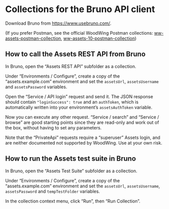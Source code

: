 # Collections for the Bruno API client

Download Bruno from https://www.usebruno.com/.

(If you prefer Postman, see the official WoodWing Postman collections:
[ww-assets-postman-collection](https://github.com/WoodWing/ww-assets-postman-collection),
[ww-assets-10-postman-collection](https://github.com/WoodWing/ww-assets-10-postman-collection))

## How to call the Assets REST API from Bruno

In Bruno, open the “Assets REST API” subfolder as a collection.

Under “Environments / Configure”, create a copy of the “assets.example.com” environment and set the `assetsUrl`, 
`assetsUsername` and `assetsPassword` variables.

Open the “Service / API login” request and send it. The JSON response should contain `"loginSuccess": true` and 
an `authToken`, which is automatically written into your environment’s `assetsAuthToken` variable.

Now you can execute any other request. “Service / search” and “Service / browse” are good starting points since
they are read-only and work out of the box, without having to set any parameters.

Note that the “PrivateApi” requests require a “superuser” Assets login, and are neither documented not supported
by WoodWing. Use at your own risk.

## How to run the Assets test suite in Bruno

In Bruno, open the “Assets Test Suite” subfolder as a collection.

Under “Environments / Configure”, create a copy of the “assets.example.com” environment and set the `assetsUrl`,
`assetsUsername`, `assetsPassword` and `tempTestFolder` variables.

In the collection context menu, click “Run”, then “Run Collection”.
